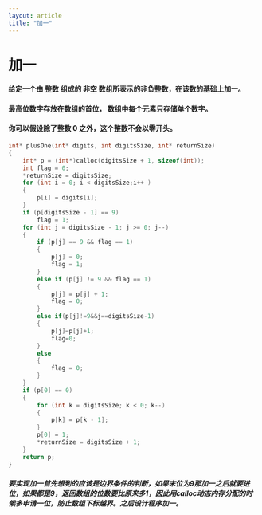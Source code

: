 ```yaml
---
layout: article
title: "加一"
---
```


# 加一

#### 给定一个由 整数 组成的 非空 数组所表示的非负整数，在该数的基础上加一。

#### 最高位数字存放在数组的首位， 数组中每个元素只存储单个数字。

#### 你可以假设除了整数 0 之外，这个整数不会以零开头。

```c
int* plusOne(int* digits, int digitsSize, int* returnSize)
{
    int* p = (int*)calloc(digitsSize + 1, sizeof(int));
    int flag = 0;
    *returnSize = digitsSize;
    for (int i = 0; i < digitsSize;i++ )
    {
        p[i] = digits[i];
    }
    if (p[digitsSize - 1] == 9)
        flag = 1;
    for (int j = digitsSize - 1; j >= 0; j--)
    {
        if (p[j] == 9 && flag == 1)
        {
            p[j] = 0;
            flag = 1;
        }
        else if (p[j] != 9 && flag == 1)
        {
            p[j] = p[j] + 1;
            flag = 0;
        }
        else if(p[j]!=9&&j==digitsSize-1)
        {
            p[j]=p[j]+1;
            flag=0;
        }
        else
        {
            flag = 0;
        }
    }
    if (p[0] == 0)
    {
        for (int k = digitsSize; k < 0; k--)
        {
            p[k] = p[k - 1];
        }
        p[0] = 1;
        *returnSize = digitsSize + 1;
    }
    return p;
}
```



##### 要实现加一首先想到的应该是边界条件的判断，如果末位为9那加一之后就要进位，如果都是9，返回数组的位数要比原来多1，因此用calloc动态内存分配的时候多申请一位，防止数组下标越界。之后设计程序加一。

